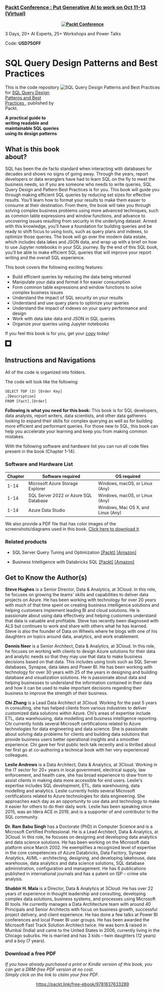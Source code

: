 
### [Packt Conference : Put Generative AI to work on Oct 11-13 (Virtual)](https://packt.link/JGIEY)

<b><p align='center'>[![Packt Conference](https://hub.packtpub.com/wp-content/uploads/2023/08/put-generative-ai-to-work-packt.png)](https://packt.link/JGIEY)</p></b> 
3 Days, 20+ AI Experts, 25+ Workshops and Power Talks 

Code: <b>USD75OFF</b>

# SQL Query Design Patterns and Best Practices	

<a href="https://www.amazon.in/Query-Design-Patterns-Best-Practices-ebook/dp/B0BWRD7HQ7/ref=sr_1_3?keywords=SQL+Query+Design+Patterns+and+Best+Practices&qid=1677489214&sr=8-3"><img src="https://m.media-amazon.com/images/I/413ivVqCWFL.jpg" alt="SQL Query Design Patterns and Best Practices" height="256px" align="right"></a>

This is the code repository for [SQL Query Design Patterns and Best Practices	](https://www.amazon.in/Query-Design-Patterns-Best-Practices-ebook/dp/B0BWRD7HQ7/ref=sr_1_3?keywords=SQL+Query+Design+Patterns+and+Best+Practices&qid=1677489214&sr=8-3), published by Packt.

**A practical guide to writing readable and maintainable SQL queries using its design patterns**

## What is this book about?
SQL has been the de facto standard when interacting with databases for decades and shows no signs of going away. Through the years, report developers or data wranglers have had to learn SQL on the fly to meet the business needs, so if you are someone who needs to write queries, SQL Query Design and Pattern Best Practices is for you.
This book will guide you through making efficient SQL queries by reducing set sizes for effective results. You’ll learn how to format your results to make them easier to consume at their destination. From there, the book will take you through solving complex business problems using more advanced techniques, such as common table expressions and window functions, and advance to uncovering issues resulting from security in the underlying dataset. Armed with this knowledge, you’ll have a foundation for building queries and be ready to shift focus to using tools, such as query plans and indexes, to optimize those queries. The book will go over the modern data estate, which includes data lakes and JSON data, and wrap up with a brief on how to use Jupyter notebooks in your SQL journey.
By the end of this SQL book, you’ll be able to make efficient SQL queries that will improve your report writing and the overall SQL experience.

This book covers the following exciting features: 
* Build efficient queries by reducing the data being returned
* Manipulate your data and format it for easier consumption
* Form common table expressions and window functions to solve complex business issues
* Understand the impact of SQL security on your results
* Understand and use query plans to optimize your queries
* Understand the impact of indexes on your query performance and design
* Work with data lake data and JSON in SQL queries
* Organize your queries using Jupyter notebooks

If you feel this book is for you, get your [copy](https://www.amazon.com/dp/1837633282) today!

<a href="https://www.packtpub.com/?utm_source=github&utm_medium=banner&utm_campaign=GitHubBanner"><img src="https://raw.githubusercontent.com/PacktPublishing/GitHub/master/GitHub.png" alt="https://www.packtpub.com/" border="5" /></a>

## Instructions and Navigations
All of the code is organized into folders.

The code will look like the following:
```
SELECT TOP (3) [Order Key]
,[Description]
FROM [Fact].[Order]
```

**Following is what you need for this book:**
This book is for SQL developers, data analysts, report writers, data scientists, and other data gatherers looking to expand their skills for complex querying as well as for building more efficient and performant queries.
For those new to SQL, this book can help you accelerate your learning and keep you from making common mistakes.

With the following software and hardware list you can run all code files present in the book (Chapter 1-14).

### Software and Hardware List

| Chapter  | Software required                                                                    | OS required                        |
| -------- | -------------------------------------------------------------------------------------| -----------------------------------|
|  1-14	   |   		Microsoft Azure Storage Explorer                                                | Windows, macOS, or Linux (Any)|
|1-14      |      SQL Server 2022 or Azure SQL Database                                           | Windows, macOS, or Linux (Any)|
|1-14      |      Azure Data Studio              			                                            | Windows, Mac OS X, and Linux (Any) |


We also provide a PDF file that has color images of the screenshots/diagrams used in this book. [Click here to download it](https://packt.link/Xxotr).


### Related products <Other books you may enjoy>
* SQL Server Query Tuning and Optimization [[Packt]](<Book link on Packtpub>) [[Amazon]](https://www.amazon.com/dp/1803242620)

* Business Intelligence with Databricks SQL [[Packt]](<Book link on Packtpub>) [[Amazon]](https://www.amazon.com/dp/1803235330)

## Get to Know the Author(s)
**Steve Hughes** is a Senior Director, Data & Analytics, at 3Cloud. In this role, he focuses on growing the teams' skills and capabilities to deliver data projects on Azure. He has been working with technology for over 20 years with much of that time spent on creating business intelligence solutions and helping customers implement leading BI and cloud solutions. He is passionate about using data effectively and helping customers understand that data is valuable and profitable. Steve has recently been diagnosed with ALS but continues to work and share with others what he has learned. Steve is also the founder of Data on Wheels where he blogs with one of his daughters on topics around data, analytics, and work enablement.

**Dennis Neer** is a Senior Architect, Data & Analytics, at 3Cloud. In this role, he focuses on working with clients to design Azure solutions for their data and analytic needs so that they may use that data to make business decisions based on that data. This includes using tools such as SQL Server databases, Synapse, data lakes and Power BI. He has been working with technology for over 30 years with 25 of the years in designing and building database and visualization solutions. He is passionate about data and helping businesses to understand the information contained in their data and how it can be used to make important decisions regarding their business to improve the strength of their business.

**Chi Zhang** is a Lead Data Architect at 3Cloud. Working for the past 5 years in consulting, she has helped clients from various industries to deliver customized data solutions within Azure. Chi’s areas of expertise include ETL, data warehousing, data modelling and business intelligence reporting. Chi currently holds several Microsoft certifications related to Azure technologies for data engineering and data science. She is passionate about solving data problems for clients and building data solutions that provide business users better operational insights and a smoother experience. Chi gave her first public tech talk recently and is thrilled about her first go at co-authoring a technical book with her very experienced colleagues.

**Leslie Andrews** is a Data Architect, Data & Analytics, at 3Cloud. Working in the IT sector for 20+ years in local government, electrical supply, law enforcement, and health care, she has broad experience to draw from to assist clients in making data more accessible for end users. Leslie's expertise includes SQL development, ETL, data warehousing, data modelling and analytics. Leslie currently holds several Microsoft certifications related to Azure technologies for data engineering. She approaches each day as an opportunity to use data and technology to make it easier for others to do their daily work. Leslie has been speaking since 2015, was an Idera ACE in 2019, and is a supporter of and contributor to the SQL community.

**Dr. Ram Babu Singh** has a Doctorate (PhD) in Computer Science and is a Microsoft Certified Professional. He is a Lead Architect, Data & Analytics, at 3Cloud. In this role, he focuses on designing and developing data analytics and data science solutions. He has been working on the Microsoft data platform since March 2002. He exemplifies a recognized level of expertise in the core competencies of Azure Databricks, Data Factory, Synapse Analytics, AI/ML – architecting, designing, and developing lakehouse, data warehouse, data analytics and data science solutions, SQL database administration, configuration and management. He has 6 publications published in international journals and has a patent on ISP – crime site analysis.

**Shabbir H. Mala** is a Director, Data & Analytics at 3Cloud. He has over 22 years of experience in thought leadership and consulting, developing complex data solutions, business systems, and processes using Microsoft BI tools. He currently manages a Data Architecture team with around 40 Principals and Senior Architects with focus on business growth, successful project delivery, and client experience. He has done a few talks at Power BI conferences and local Power BI user groups. He has been awarded the Microsoft Fast Track Solution Architect twice. He was born & raised in Mumbai (India) and came to the United States in 2006, currently living in the Chicago suburbs. He is married and has 3 kids – twin daughters (12 years) and a boy (7 years).	

### Download a free PDF

 <i>If you have already purchased a print or Kindle version of this book, you can get a DRM-free PDF version at no cost.<br>Simply click on the link to claim your free PDF.</i>
<p align="center"> <a href="https://packt.link/free-ebook/9781837633289">https://packt.link/free-ebook/9781837633289 </a> </p>